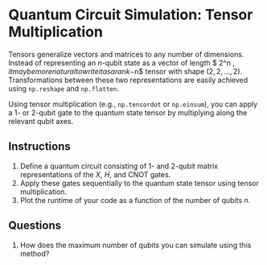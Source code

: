 # Quantum Circuit Simulation: Tensor Multiplication

Tensors generalize vectors and matrices to any number of dimensions. Instead of
representing an $n$-qubit state as a vector of length $ 2^n $, it may be
more natural to write it as a rank-$n$ tensor with shape $(2, 2,
\ldots, 2)$. Transformations between these two representations are easily
achieved using `np.reshape` and `np.flatten`.

Using tensor multiplication (e.g., `np.tensordot` or `np.einsum`), you can apply
a 1- or 2-qubit gate to the quantum state tensor by multiplying along the
relevant qubit axes.

## Instructions
1. Define a quantum circuit consisting of 1- and 2-qubit matrix representations
   of the $X$, $H$, and CNOT gates.
2. Apply these gates sequentially to the quantum state tensor using tensor
   multiplication.
3. Plot the runtime of your code as a function of the number of qubits $n$.

## Questions
1. How does the maximum number of qubits you can simulate using this method?
